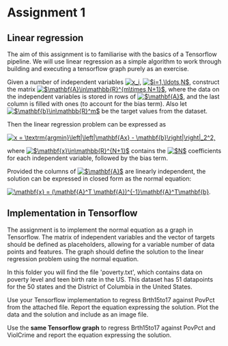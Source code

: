 # Assignment 1

## Linear regression

The aim of this assignment is to familiarise with the basics of a Tensorflow pipeline. We will use linear regression as a simple algorithm to work through building and executing a tensorflow graph purely as an exercise.

Given a number of independent variables <a href="https://www.codecogs.com/eqnedit.php?latex=x_i" target="_blank"><img src="https://latex.codecogs.com/gif.latex?x_i" title="x_i" /></a>, <a href="https://www.codecogs.com/eqnedit.php?latex=$i=1,\ldots,N$" target="_blank"><img src="https://latex.codecogs.com/gif.latex?$i=1,\ldots,N$" title="$i=1,\ldots,N$" /></a>, construct the matrix <a href="https://www.codecogs.com/eqnedit.php?latex=$\mathbf{A}\in\mathbb{R}^{m\times&space;N&plus;1}$" target="_blank"><img src="https://latex.codecogs.com/gif.latex?$\mathbf{A}\in\mathbb{R}^{m\times&space;N&plus;1}$" title="$\mathbf{A}\in\mathbb{R}^{m\times N+1}$" /></a>, where the data on the independent variables is stored in rows of <a href="https://www.codecogs.com/eqnedit.php?latex=$\mathbf{A}$" target="_blank"><img src="https://latex.codecogs.com/gif.latex?$\mathbf{A}$" title="$\mathbf{A}$" /></a>, and the last column is filled with ones (to account for the bias term). Also let <a href="https://www.codecogs.com/eqnedit.php?latex=$\mathbf{b}\in\mathbb{R}^m$" target="_blank"><img src="https://latex.codecogs.com/gif.latex?$\mathbf{b}\in\mathbb{R}^m$" title="$\mathbf{b}\in\mathbb{R}^m$" /></a> be the target values from the dataset.

Then the linear regression problem can be expressed as

<a href="https://www.codecogs.com/eqnedit.php?latex=x&space;=&space;\textrm{argmin}\left|\left|\mathbf{Ax}&space;-&space;\mathbf{b}\right|\right|_2^2," target="_blank"><img src="https://latex.codecogs.com/gif.latex?x&space;=&space;\textrm{argmin}\left|\left|\mathbf{Ax}&space;-&space;\mathbf{b}\right|\right|_2^2," title="x = \textrm{argmin}\left|\left|\mathbf{Ax} - \mathbf{b}\right|\right|_2^2," /></a>

where <a href="https://www.codecogs.com/eqnedit.php?latex=$\mathbf{x}\in\mathbb{R}^{N&plus;1}$" target="_blank"><img src="https://latex.codecogs.com/gif.latex?$\mathbf{x}\in\mathbb{R}^{N&plus;1}$" title="$\mathbf{x}\in\mathbb{R}^{N+1}$" /></a> contains the <a href="https://www.codecogs.com/eqnedit.php?latex=$N$" target="_blank"><img src="https://latex.codecogs.com/gif.latex?$N$" title="$N$" /></a> coefficients for each independent variable, followed by the bias term.

Provided the columns of <a href="https://www.codecogs.com/eqnedit.php?latex=$\mathbf{A}$" target="_blank"><img src="https://latex.codecogs.com/gif.latex?$\mathbf{A}$" title="$\mathbf{A}$" /></a> are linearly independent, the solution can be expressed in closed form as the normal equation:

<a href="https://www.codecogs.com/eqnedit.php?latex=\mathbf{x}&space;=&space;(\mathbf{A}^T&space;\mathbf{A})^{-1}\mathbf{A}^T\mathbf{b}" target="_blank"><img src="https://latex.codecogs.com/gif.latex?\mathbf{x}&space;=&space;(\mathbf{A}^T&space;\mathbf{A})^{-1}\mathbf{A}^T\mathbf{b}" title="\mathbf{x} = (\mathbf{A}^T \mathbf{A})^{-1}\mathbf{A}^T\mathbf{b}" /></a>.

## Implementation in Tensorflow

The assignment is to implement the normal equation as a graph in Tensorflow. The matrix of independent variables and the vector of targets should be defined as placeholders, allowing for a variable number of data points and features. The graph should define the solution to the linear regression problem using the normal equation.

In this folder you will find the file 'poverty.txt', which contains data on poverty level and teen birth rate in the US. This dataset has 51 datapoints for the 50 states and the District of Columbia in the United States. 

Use your Tensorflow implementation to regress Brth15to17 against PovPct from the attached file. Report the equation expressing the solution. Plot the data and the solution and include as an image file.

Use the **same Tensorflow graph** to regress Brth15to17 against PovPct and ViolCrime and report the equation expressing the solution.
